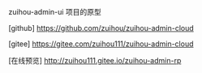 zuihou-admin-ui 项目的原型

[github] https://github.com/zuihou/zuihou-admin-cloud

[gitee] https://gitee.com/zuihou111/zuihou-admin-cloud

[在线预览] http://zuihou111.gitee.io/zuihou-admin-rp
